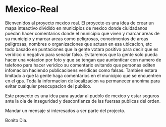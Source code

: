 # Mexico-Real
Bienvenidos al proyecto mexico real.
El proyecto es una idea de crear un mapa inteactivo dividido en municipios de mexico donde ciuidadanos
puedan hacer comentarios donde el municipio  que viven y marcar areas de su municipio y marcar areas como peligrosas,
conocimentos de areas peligrosas, nombres o organizaciones que actuan en esa ubicacion, etc todo basado en puntaciones
que la gente votara positivo para decir que es veridico o negativo para senalar falso. 
Evitaremos que la gente solo pueda hacer una votacion por foto y que se tengan que auntenticar con numero de telefono para hacer veridico 
su comentario evitando que personas editen infomacion haciendo publicacioens veridicas como falsas. 
Tambien estara limitado a que la gente haga comentarios en el municipio que se encuentren en el gps. 
Toda la informacion de localizacion va permanecer anonima para evitar cualquier preocupacion del publico. 

Este proyecto es una idea para ayudar al pueblo de mexico y estar seguros ante la ola de inseguridad y desconfianza de las fuersas publicas del orden. 

Mandar un mensaje si interesados a ser parte del projecto.

Bonito Dia.
